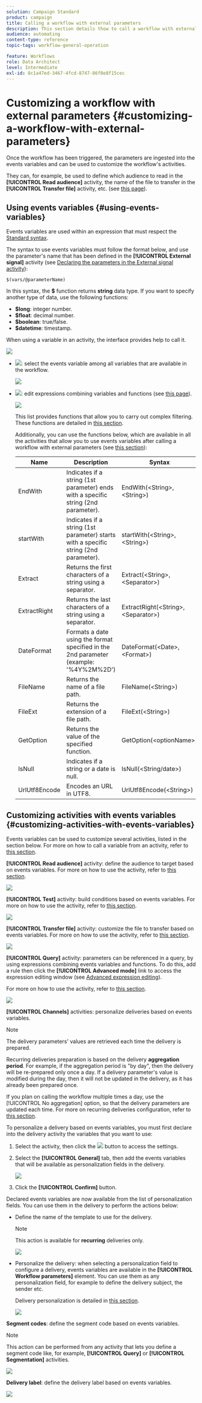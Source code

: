 ```yaml
---
solution: Campaign Standard
product: campaign
title: Calling a workflow with external parameters
description: This section details thow to call a workflow with external parameters.
audience: automating
content-type: reference
topic-tags: workflow-general-operation

feature: Workflows
role: Data Architect
level: Intermediate
exl-id: 8c1a47ed-3467-4fcd-8747-86f0e8f15cec
---
```

# Customizing a workflow with external parameters {#customizing-a-workflow-with-external-parameters}

Once the workflow has been triggered, the parameters are ingested into the events variables and can be used to customize the workflow's activities.

They can, for example, be used to define which audience to read in the **[!UICONTROL Read audience]** activity, the name of the file to transfer in the **[!UICONTROL Transfer file]** activity, etc. (see [this page](../../automating/using/customizing-workflow-external-parameters.md)).

## Using events variables {#using-events-variables}

Events variables are used within an expression that must respect the [Standard syntax](../../automating/using/advanced-expression-editing.md#standard-syntax).

The syntax to use events variables must follow the format below, and use the parameter's name that has been defined in the **[!UICONTROL External signal]** activity (see [Declaring the parameters in the External signal activity](../../automating/using/declaring-parameters-external-signal.md)):

```
$(vars/@parameterName)
```

In this syntax, the **$** function returns **string** data type. If you want to specify another type of data, use the following functions:

* **$long**: integer number.
* **$float**: decimal number.
* **$boolean**: true/false.
* **$datetime**: timestamp.

When using a variable in an activity, the interface provides help to call it.

![](assets/extsignal_callparameter.png)

* ![](assets/extsignal_picker.png): select the events variable among all variables that are available in the workflow.

  ![](assets/wkf_test_activity_variables.png)

* ![](assets/extsignal_expression_editor.png): edit expressions combining variables and functions (see [this page](../../automating/using/advanced-expression-editing.md)).

  ![](assets/wkf_test_activity_variables_expression.png)

  This list provides functions that allow you to carry out complex filtering. These functions are detailed in [this section](../../automating/using/list-of-functions.md).
  
  Additionally, you can use the functions below, which are available in all the activities that allow you to use events variables after calling a workflow with external parameters (see [this section](../../automating/using/customizing-workflow-external-parameters.md#customizing-activities-with-events-variables)):

  | Name | Description | Syntax|
  | ---------|----------|---------|
  | EndWith | Indicates if a string (1st parameter) ends with a specific string (2nd parameter). | EndWith(&lt;String&gt;,&lt;String&gt;)|
  | startWith | Indicates if a string (1st parameter) starts with a specific string (2nd parameter). | startWith(&lt;String&gt;,&lt;String>)|
  | Extract | Returns the first characters of a string using a separator. | Extract(&lt;String&gt;,&lt;Separator&gt;)|
  | ExtractRight | Returns the last characters of a string using a separator. | ExtractRight(&lt;String&gt;,&lt;Separator&gt;)|
  | DateFormat | Formats a date using the format specified in the 2nd parameter (example:  '%4Y%2M%2D') | DateFormat(&lt;Date&gt;,&lt;Format&gt;)|
  | FileName | Returns the name of a file path. | FileName(&lt;String&gt;)|
  | FileExt | Returns the extension of a file path. | FileExt(&lt;String&gt;)|
  | GetOption | Returns the value of the specified function. | GetOption(&lt;optionName&gt;)|
  | IsNull | Indicates if a string or a date is null. | IsNull(&lt;String/date&gt;)|
  | UrlUtf8Encode | Encodes an URL in UTF8. | UrlUtf8Encode(&lt;String&gt;)|

## Customizing activities with events variables {#customizing-activities-with-events-variables}

Events variables can be used to customize several activities, listed in the section below. For more on how to call a variable from an activity, refer to [this section](../../automating/using/customizing-workflow-external-parameters.md#using-events-variables).

**[!UICONTROL Read audience]** activity: define the audience to target based on events variables. For more on how to use the activity, refer to [this section](../../automating/using/read-audience.md).

![](assets/extsignal_activities_audience.png)

**[!UICONTROL Test]** activity: build conditions based on events variables. For more on how to use the activity, refer to [this section](../../automating/using/test.md).

![](assets/extsignal_activities_test.png)

**[!UICONTROL Transfer file]** activity: customize the file to transfer based on events variables. For more on how to use the activity, refer to [this section](../../automating/using/transfer-file.md).

![](assets/extsignal_activities_transfer.png)

**[!UICONTROL Query]** activity: parameters can be referenced in a query, by using expressions combining events variables and functions. To do this, add a rule then click the **[!UICONTROL Advanced mode]** link to access the expression editing window (see [Advanced expression editing](../../automating/using/advanced-expression-editing.md)).

For more on how to use the activity, refer to [this section](../../automating/using/query.md).

![](assets/extsignal_activities_query.png)

**[!UICONTROL Channels]** activities: personalize deliveries based on events variables.

  >[!NOTE]
  >
  >The delivery parameters' values are retrieved each time the delivery is prepared.
  >
  >Recurring deliveries preparation is based on the delivery **aggregation period**. For example, if the aggregation period is "by day", then the delivery will be re-prepared only once a day. If a delivery parameter's value is modified during the day, then it will not be updated in the delivery, as it has already been prepared once.
  >
  >If you plan on calling the workflow multiple times a day, use the [!UICONTROL No aggregation] option, so that the delivery parameters are updated each time. For more on recurring deliveries configuration, refer to [this section](/help/automating/using/email-delivery.md#configuration).

To personalize a delivery based on events variables, you must first declare into the delivery activity the variables that you want to use:

1. Select the activity, then click the ![](assets/dlv_activity_params-24px.png) button to access the settings.
1. Select the **[!UICONTROL General]** tab, then add the events variables that will be available as personalization fields in the delivery.

   ![](assets/extsignal_activities_delivery.png)

1. Click the **[!UICONTROL Confirm]** button.

Declared events variables are now available from the list of personalization fields. You can use them in the delivery to perform the actions below:

* Define the name of the template to use for the delivery.

  >[!NOTE]
  >
  >This action is available for **recurring** deliveries only.

  ![](assets/extsignal_activities_template.png)

* Personalize the delivery: when selecting a personalization field to configure a delivery, events variables are available in the **[!UICONTROL Workflow parameters]** element. You can use them as any personalization field, for example to define the delivery subject, the sender etc.

  Delivery personalization is detailed in [this section](../../designing/using/personalization.md).

  ![](assets/extsignal_activities_perso.png)

**Segment codes**: define the segment code based on events variables.

>[!NOTE]
>
>This action can be performed from any activity that lets you define a segment code like, for example, **[!UICONTROL Query]** or **[!UICONTROL Segmentation]** activities.

![](assets/extsignal_activities_segment.png)

**Delivery label**: define the delivery label based on events variables.

![](assets/extsignal_activities_label.png)
